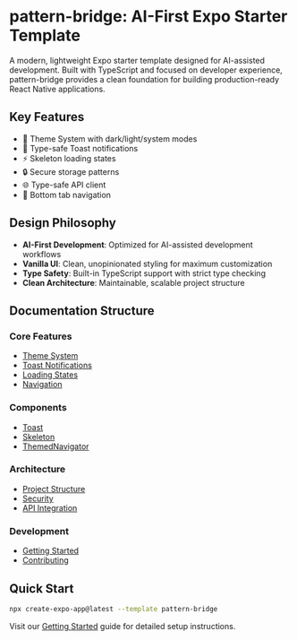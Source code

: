 # pattern-bridge: AI-First Expo Starter Template

A modern, lightweight Expo starter template designed for AI-assisted development. Built with TypeScript and focused on developer experience, pattern-bridge provides a clean foundation for building production-ready React Native applications.

## Key Features
- 🎨 Theme System with dark/light/system modes
- 🔔 Type-safe Toast notifications
- ⚡ Skeleton loading states
- 🔒 Secure storage patterns
- 🌐 Type-safe API client
- 📱 Bottom tab navigation

## Design Philosophy
- **AI-First Development**: Optimized for AI-assisted development workflows
- **Vanilla UI**: Clean, unopinionated styling for maximum customization
- **Type Safety**: Built-in TypeScript support with strict type checking
- **Clean Architecture**: Maintainable, scalable project structure

## Documentation Structure

### Core Features
- [Theme System](./features/theme-system.md)
- [Toast Notifications](./features/toast-system.md)
- [Loading States](./features/loading-states.md)
- [Navigation](./features/navigation.md)

### Components
- [Toast](./components/toast.md)
- [Skeleton](./components/skeleton.md)
- [ThemedNavigator](./components/themed-navigator.md)

### Architecture
- [Project Structure](./architecture/project-structure.md)
- [Security](./architecture/security.md)
- [API Integration](./architecture/api-integration.md)

### Development
- [Getting Started](./development/getting-started.md)
- [Contributing](./development/contributing.md)

## Quick Start

```bash
npx create-expo-app@latest --template pattern-bridge
```

Visit our [Getting Started](./development/getting-started.md) guide for detailed setup instructions.
